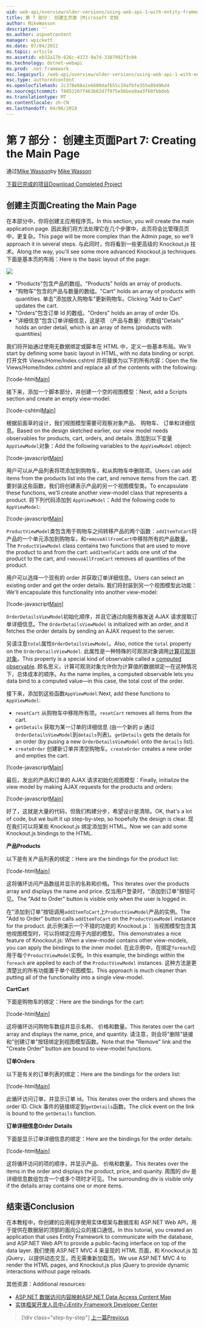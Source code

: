 ```yaml
---
uid: web-api/overview/older-versions/using-web-api-1-with-entity-framework-5/using-web-api-with-entity-framework-part-7
title: 第 7 部分： 创建主页面 |Microsoft 文档
author: MikeWasson
description: ''
ms.author: aspnetcontent
manager: wpickett
ms.date: 07/04/2012
ms.topic: article
ms.assetid: eb32a17b-626c-4373-9a7d-3387992f3c04
ms.technology: dotnet-webapi
ms.prod: .net-framework
msc.legacyurl: /web-api/overview/older-versions/using-web-api-1-with-entity-framework-5/using-web-api-with-entity-framework-part-7
msc.type: authoredcontent
ms.openlocfilehash: 2c378e68a1e6600daf655c19afbfe355e89496d4
ms.sourcegitcommit: f8852267f463b62d7f975e56bea9aa3f68fbbdeb
ms.translationtype: MT
ms.contentlocale: zh-CN
ms.lasthandoff: 04/06/2018
---
```

<a name="part-7-creating-the-main-page"></a><span data-ttu-id="c9b9c-102">第 7 部分： 创建主页面</span><span class="sxs-lookup"><span data-stu-id="c9b9c-102">Part 7: Creating the Main Page</span></span>
====================
<span data-ttu-id="c9b9c-103">通过[Mike Wasson](https://github.com/MikeWasson)</span><span class="sxs-lookup"><span data-stu-id="c9b9c-103">by [Mike Wasson](https://github.com/MikeWasson)</span></span>

[<span data-ttu-id="c9b9c-104">下载已完成的项目</span><span class="sxs-lookup"><span data-stu-id="c9b9c-104">Download Completed Project</span></span>](http://code.msdn.microsoft.com/ASP-NET-Web-API-with-afa30545)

## <a name="creating-the-main-page"></a><span data-ttu-id="c9b9c-105">创建主页面</span><span class="sxs-lookup"><span data-stu-id="c9b9c-105">Creating the Main Page</span></span>

<span data-ttu-id="c9b9c-106">在本部分中，你将创建主应用程序页。</span><span class="sxs-lookup"><span data-stu-id="c9b9c-106">In this section, you will create the main application page.</span></span> <span data-ttu-id="c9b9c-107">因此我们将方法处理它在几个步骤中，此页将会比管理员页中，更复杂。</span><span class="sxs-lookup"><span data-stu-id="c9b9c-107">This page will be more complex than the Admin page, so we'll approach it in several steps.</span></span> <span data-ttu-id="c9b9c-108">与此同时，你将看到一些更高级的 Knockout.js 技术。</span><span class="sxs-lookup"><span data-stu-id="c9b9c-108">Along the way, you'll see some more advanced Knockout.js techniques.</span></span> <span data-ttu-id="c9b9c-109">下面是基本页的布局：</span><span class="sxs-lookup"><span data-stu-id="c9b9c-109">Here is the basic layout of the page:</span></span>

![](using-web-api-with-entity-framework-part-7/_static/image1.png)

- <span data-ttu-id="c9b9c-110">"Products"包含产品的数组。</span><span class="sxs-lookup"><span data-stu-id="c9b9c-110">"Products" holds an array of products.</span></span>
- <span data-ttu-id="c9b9c-111">"购物车"包含的产品与数量的数组。</span><span class="sxs-lookup"><span data-stu-id="c9b9c-111">"Cart" holds an array of products with quantities.</span></span> <span data-ttu-id="c9b9c-112">单击"添加放入购物车"更新购物车。</span><span class="sxs-lookup"><span data-stu-id="c9b9c-112">Clicking "Add to Cart" updates the cart.</span></span>
- <span data-ttu-id="c9b9c-113">"Orders"包含订单 Id 的数组。</span><span class="sxs-lookup"><span data-stu-id="c9b9c-113">"Orders" holds an array of order IDs.</span></span>
- <span data-ttu-id="c9b9c-114">"详细信息"包含订单详细信息，这是项 （产品与数量） 的数组</span><span class="sxs-lookup"><span data-stu-id="c9b9c-114">"Details" holds an order detail, which is an array of items (products with quantities)</span></span>

<span data-ttu-id="c9b9c-115">我们将开始通过使用无数据绑定或脚本在 HTML 中，定义一些基本布局。</span><span class="sxs-lookup"><span data-stu-id="c9b9c-115">We'll start by defining some basic layout in HTML, with no data binding or script.</span></span> <span data-ttu-id="c9b9c-116">打开文件 Views/Home/Index.cshtml 并将替换为以下的所有内容：</span><span class="sxs-lookup"><span data-stu-id="c9b9c-116">Open the file Views/Home/Index.cshtml and replace all of the contents with the following:</span></span>

[!code-html[Main](using-web-api-with-entity-framework-part-7/samples/sample1.html)]

<span data-ttu-id="c9b9c-117">接下来，添加一个脚本部分，并创建一个空的视图模型：</span><span class="sxs-lookup"><span data-stu-id="c9b9c-117">Next, add a Scripts section and create an empty view-model:</span></span>

[!code-cshtml[Main](using-web-api-with-entity-framework-part-7/samples/sample2.cshtml)]

<span data-ttu-id="c9b9c-118">根据前面草的设计，我们视图模型需要可观察对象产品、 购物车、 订单和详细信息。</span><span class="sxs-lookup"><span data-stu-id="c9b9c-118">Based on the design sketched earlier, our view model needs observables for products, cart, orders, and details.</span></span> <span data-ttu-id="c9b9c-119">添加到以下变量`AppViewModel`对象：</span><span class="sxs-lookup"><span data-stu-id="c9b9c-119">Add the following variables to the `AppViewModel` object:</span></span>

[!code-javascript[Main](using-web-api-with-entity-framework-part-7/samples/sample3.js)]

<span data-ttu-id="c9b9c-120">用户可以从产品列表将项添加到购物车，和从购物车中删除项。</span><span class="sxs-lookup"><span data-stu-id="c9b9c-120">Users can add items from the products list into the cart, and remove items from the cart.</span></span> <span data-ttu-id="c9b9c-121">若要封装这些函数，我们将创建表示产品的另一个视图模型类。</span><span class="sxs-lookup"><span data-stu-id="c9b9c-121">To encapsulate these functions, we'll create another view-model class that represents a product.</span></span> <span data-ttu-id="c9b9c-122">将下列代码添加到 `AppViewModel`：</span><span class="sxs-lookup"><span data-stu-id="c9b9c-122">Add the following code to `AppViewModel`:</span></span>

[!code-javascript[Main](using-web-api-with-entity-framework-part-7/samples/sample4.js?highlight=4)]

<span data-ttu-id="c9b9c-123">`ProductViewModel`类包含用于购物车之间转移产品的两个函数：`addItemToCart`将产品的一个单元添加到购物车，和`removeAllFromCart`中移除所有的产品数量。</span><span class="sxs-lookup"><span data-stu-id="c9b9c-123">The `ProductViewModel` class contains two functions that are used to move the product to and from the cart: `addItemToCart` adds one unit of the product to the cart, and `removeAllFromCart` removes all quantities of the product.</span></span>

<span data-ttu-id="c9b9c-124">用户可以选择一个现有的 order 并获取订单详细信息。</span><span class="sxs-lookup"><span data-stu-id="c9b9c-124">Users can select an existing order and get the order details.</span></span> <span data-ttu-id="c9b9c-125">我们将封装到另一个视图模型此功能：</span><span class="sxs-lookup"><span data-stu-id="c9b9c-125">We'll encapsulate this functionality into another view-model:</span></span>

[!code-javascript[Main](using-web-api-with-entity-framework-part-7/samples/sample5.js?highlight=4)]

<span data-ttu-id="c9b9c-126">`OrderDetailsViewModel`初始化顺序，并且它通过向服务器发送 AJAX 请求提取订单详细信息。</span><span class="sxs-lookup"><span data-stu-id="c9b9c-126">The `OrderDetailsViewModel` is initialized with an order, and it fetches the order details by sending an AJAX request to the server.</span></span>

<span data-ttu-id="c9b9c-127">另请注意`total`属性`OrderDetailsViewModel`。</span><span class="sxs-lookup"><span data-stu-id="c9b9c-127">Also, notice the `total` property on the `OrderDetailsViewModel`.</span></span> <span data-ttu-id="c9b9c-128">此属性是一种特殊的可观测对象调用[计算可观测对象](http://knockoutjs.com/documentation/computedObservables.html)。</span><span class="sxs-lookup"><span data-stu-id="c9b9c-128">This property is a special kind of observable called a [computed observable](http://knockoutjs.com/documentation/computedObservables.html).</span></span> <span data-ttu-id="c9b9c-129">顾名思义，计算可观测对象允许你为计算值的数据绑定&#8212;在这种情况下，总体成本的顺序。</span><span class="sxs-lookup"><span data-stu-id="c9b9c-129">As the name implies, a computed observable lets you data bind to a computed value&#8212;in this case, the total cost of the order.</span></span>

<span data-ttu-id="c9b9c-130">接下来，添加到这些函数`AppViewModel`:</span><span class="sxs-lookup"><span data-stu-id="c9b9c-130">Next, add these functions to `AppViewModel`:</span></span>

- <span data-ttu-id="c9b9c-131">`resetCart` 从购物车中移除所有项。</span><span class="sxs-lookup"><span data-stu-id="c9b9c-131">`resetCart` removes all items from the cart.</span></span>
- <span data-ttu-id="c9b9c-132">`getDetails` 获取为某一订单的详细信息 (由一个新的 p 通过`OrderDetailsViewModel`到`details`列表)。</span><span class="sxs-lookup"><span data-stu-id="c9b9c-132">`getDetails` gets the details for an order (by pusing a new `OrderDetailsViewModel` onto the `details` list).</span></span>
- <span data-ttu-id="c9b9c-133">`createOrder` 创建新订单并清空购物车。</span><span class="sxs-lookup"><span data-stu-id="c9b9c-133">`createOrder` creates a new order and empties the cart.</span></span>


[!code-javascript[Main](using-web-api-with-entity-framework-part-7/samples/sample6.js?highlight=4)]

<span data-ttu-id="c9b9c-134">最后，发出的产品和订单的 AJAX 请求初始化视图模型：</span><span class="sxs-lookup"><span data-stu-id="c9b9c-134">Finally, initialize the view model by making AJAX requests for the products and orders:</span></span>

[!code-javascript[Main](using-web-api-with-entity-framework-part-7/samples/sample7.js)]

<span data-ttu-id="c9b9c-135">好了，这就是大量的代码，但我们构建分步，希望设计是清除。</span><span class="sxs-lookup"><span data-stu-id="c9b9c-135">OK, that's a lot of code, but we built it up step-by-step, so hopefully the design is clear.</span></span> <span data-ttu-id="c9b9c-136">现在我们可以将某些 Knockout.js 绑定添加到 HTML。</span><span class="sxs-lookup"><span data-stu-id="c9b9c-136">Now we can add some Knockout.js bindings to the HTML.</span></span>

<span data-ttu-id="c9b9c-137">**产品**</span><span class="sxs-lookup"><span data-stu-id="c9b9c-137">**Products**</span></span>

<span data-ttu-id="c9b9c-138">以下是有关产品列表的绑定：</span><span class="sxs-lookup"><span data-stu-id="c9b9c-138">Here are the bindings for the product list:</span></span>

[!code-html[Main](using-web-api-with-entity-framework-part-7/samples/sample8.html)]

<span data-ttu-id="c9b9c-139">这将循环访问产品数组并显示的名称和价格。</span><span class="sxs-lookup"><span data-stu-id="c9b9c-139">This iterates over the products array and displays the name and price.</span></span> <span data-ttu-id="c9b9c-140">仅当用户登录时，"添加到订单"按钮可见。</span><span class="sxs-lookup"><span data-stu-id="c9b9c-140">The "Add to Order" button is visible only when the user is logged in.</span></span>

<span data-ttu-id="c9b9c-141">在"添加到订单"按钮调用`addItemToCart`上`ProductViewModel`产品的实例。</span><span class="sxs-lookup"><span data-stu-id="c9b9c-141">The "Add to Order" button calls `addItemToCart` on the `ProductViewModel` instance for the product.</span></span> <span data-ttu-id="c9b9c-142">此示例演示一个不错的功能的 Knockout.js： 当视图模型包含其他视图模型时，可以将绑定应用于内部的模型。</span><span class="sxs-lookup"><span data-stu-id="c9b9c-142">This demonstrates a nice feature of Knockout.js: When a view-model contains other view-models, you can apply the bindings to the inner model.</span></span> <span data-ttu-id="c9b9c-143">在此示例中，在绑定`foreach`应用于每个`ProductViewModel`实例。</span><span class="sxs-lookup"><span data-stu-id="c9b9c-143">In this example, the bindings within the `foreach` are applied to each of the `ProductViewModel` instances.</span></span> <span data-ttu-id="c9b9c-144">这种方法是更清楚比的所有功能置于单个视图模型。</span><span class="sxs-lookup"><span data-stu-id="c9b9c-144">This approach is much cleaner than putting all of the functionality into a single view-model.</span></span>

<span data-ttu-id="c9b9c-145">**Cart**</span><span class="sxs-lookup"><span data-stu-id="c9b9c-145">**Cart**</span></span>

<span data-ttu-id="c9b9c-146">下面是购物车的绑定：</span><span class="sxs-lookup"><span data-stu-id="c9b9c-146">Here are the bindings for the cart:</span></span>

[!code-html[Main](using-web-api-with-entity-framework-part-7/samples/sample9.html)]

<span data-ttu-id="c9b9c-147">这将循环访问购物车数组并显示名称、 价格和数量。</span><span class="sxs-lookup"><span data-stu-id="c9b9c-147">This iterates over the cart array and displays the name, price, and quantity.</span></span> <span data-ttu-id="c9b9c-148">请注意，则会将"删除"链接和"创建订单"按钮绑定到视图模型函数。</span><span class="sxs-lookup"><span data-stu-id="c9b9c-148">Note that the "Remove" link and the "Create Order" button are bound to view-model functions.</span></span>

<span data-ttu-id="c9b9c-149">**订单**</span><span class="sxs-lookup"><span data-stu-id="c9b9c-149">**Orders**</span></span>

<span data-ttu-id="c9b9c-150">以下是有关的订单列表的绑定：</span><span class="sxs-lookup"><span data-stu-id="c9b9c-150">Here are the bindings for the orders list:</span></span>

[!code-html[Main](using-web-api-with-entity-framework-part-7/samples/sample10.html)]

<span data-ttu-id="c9b9c-151">此循环访问订单，并显示订单 id。</span><span class="sxs-lookup"><span data-stu-id="c9b9c-151">This iterates over the orders and shows the order ID.</span></span> <span data-ttu-id="c9b9c-152">Click 事件的链接绑定到`getDetails`函数。</span><span class="sxs-lookup"><span data-stu-id="c9b9c-152">The click event on the link is bound to the `getDetails` function.</span></span>

<span data-ttu-id="c9b9c-153">**订单详细信息**</span><span class="sxs-lookup"><span data-stu-id="c9b9c-153">**Order Details**</span></span>

<span data-ttu-id="c9b9c-154">下面是显示订单详细信息的绑定：</span><span class="sxs-lookup"><span data-stu-id="c9b9c-154">Here are the bindings for the order details:</span></span>

[!code-html[Main](using-web-api-with-entity-framework-part-7/samples/sample11.html)]

<span data-ttu-id="c9b9c-155">这将循环访问的项的顺序，并显示产品、 价格和数量。</span><span class="sxs-lookup"><span data-stu-id="c9b9c-155">This iterates over the items in the order and displays the product, price, and quanity.</span></span> <span data-ttu-id="c9b9c-156">周围的 div 是详细信息数组包含一个或多个项时才可见。</span><span class="sxs-lookup"><span data-stu-id="c9b9c-156">The surrounding div is visible only if the details array contains one or more items.</span></span>

## <a name="conclusion"></a><span data-ttu-id="c9b9c-157">结束语</span><span class="sxs-lookup"><span data-stu-id="c9b9c-157">Conclusion</span></span>

<span data-ttu-id="c9b9c-158">在本教程中，你创建的应用程序使用实体框架与数据库和 ASP.NET Web API，用于提供在数据层的顶部的面向公众的接口通信。</span><span class="sxs-lookup"><span data-stu-id="c9b9c-158">In this tutorial, you created an application that uses Entity Framework to communicate with the database, and ASP.NET Web API to provide a public-facing interface on top of the data layer.</span></span> <span data-ttu-id="c9b9c-159">我们使用 ASP.NET MVC 4 来呈现的 HTML 页面，和 Knockout.js 加 jQuery，以提供动态交互，而无需重新加载页。</span><span class="sxs-lookup"><span data-stu-id="c9b9c-159">We use ASP.NET MVC 4 to render the HTML pages, and Knockout.js plus jQuery to provide dynamic interactions without page reloads.</span></span>

<span data-ttu-id="c9b9c-160">其他资源：</span><span class="sxs-lookup"><span data-stu-id="c9b9c-160">Additional resources:</span></span>

- [<span data-ttu-id="c9b9c-161">ASP.NET 数据访问内容映射</span><span class="sxs-lookup"><span data-stu-id="c9b9c-161">ASP.NET Data Access Content Map</span></span>](https://msdn.microsoft.com/library/6759sth4.aspx)
- [<span data-ttu-id="c9b9c-162">实体框架开发人员中心</span><span class="sxs-lookup"><span data-stu-id="c9b9c-162">Entity Framework Developer Center</span></span>](https://msdn.microsoft.com/data/ef)

> [!div class="step-by-step"]
> [<span data-ttu-id="c9b9c-163">上一篇</span><span class="sxs-lookup"><span data-stu-id="c9b9c-163">Previous</span></span>](using-web-api-with-entity-framework-part-6.md)
